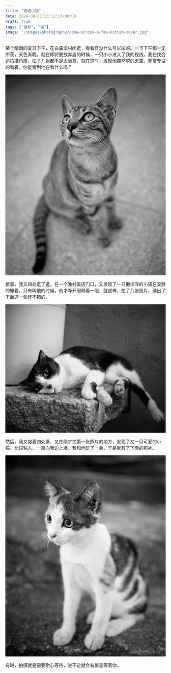 ```yaml
---
title: "偶遇小猫"
date: 2024-08-31T23:11:13+08:00
draft: true
tags: ["摄影", "猫"]
image: "/images/photography/come-across-a-few-kitten-cover.jpg"
---
```


某个晴朗的夏日下午，在白庙渔村闲逛，看看有没什么可以拍的。一下下午都一无所获，天色渐晚，就在即将要放弃启的时候，一只小小进入了我的视线。我在找合适拍摄角度，拍了几张都不是太满意，就在这时，发现他突然望向天空，非常专注的看着，你能猜到他在看什么吗？

![kitten](/images/photography/come-across-a-few-kitten-2.jpg "猜猜我在看什么")


接着，我又四处逛了逛，在一个渔村饭店门口，又发现了一只懒洋洋的小猫在安静的睡着。只有叫他的时候，他才睁开眼睛看一眼，就这样，拍了几张照片，选出了下面这一张还不错的。

![kitten](/images/photography/come-across-a-few-kitten-3.jpg "懒洋洋的小猫")


然后，我又接着四处逛，又在刚才拍第一张照片的地方，发现了又一只可爱的小猫，比较粘人，一直向我边上凑，我和他玩了一会，于是就有了下面的照片。

![kitten](/images/photography/come-across-a-few-kitten-1.jpg "可爱的小猫")

有时，拍摄就是需要耐心等待，说不定就会有惊喜等着你...
